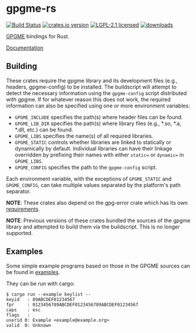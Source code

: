 # gpgme-rs

[![Build Status][build]][ci]
[![crates.io version][version]][crate]
[![LGPL-2.1 licensed][license]](./COPYING)
[![downloads][downloads]][crate]

[GPGME][upstream] bindings for Rust.

[Documentation][docs]

## Building
These crates require the gpgme library and its development files (e.g.,
headers, gpgme-config) to be installed. The buildscript will attempt to detect
the necessary information using the `gpgme-config` script distributed with
gpgme. If for whatever reason this does not work, the required information can
also be specified using one or more environment variables:
- `GPGME_INCLUDE` specifies the path(s) where header files can be found.
- `GPGME_LIB_DIR` specifies the path(s) where library files (e.g., *.so, *.a,
  *.dll, etc.) can be found.
- `GPGME_LIBS` specifies the name(s) of all required libraries.
- `GPGME_STATIC` controls whether libraries are linked to statically or
  dynamically by default. Individual libraries can have their linkage
  overridden by prefixing their names with either `static=` or `dynamic=` in
  `GPGME_LIBS`.
- `GPGME_CONFIG` specifies the path to the `gpgme-config` script.

Each environment variable, with the exceptions of `GPGME_STATIC` and
`GPGME_CONFIG`, can take multiple values separated by the platform's path
separator.

**NOTE**: These crates also depend on the gpg-error crate which has its own
[requirements](https://github.com/gpg-rs/libgpg-error).

**NOTE**: Previous versions of these crates bundled the sources of the gpgme
library and attempted to build them via the buildscript. This is no longer
supported.

## Examples
Some simple example programs based on those in the GPGME sources can be found
in [examples](./examples).

They can be run with cargo:
```shell
$ cargo run --example keylist --
keyid   : 89ABCDEF01234567
fpr     : 0123456789ABCDEF0123456789ABCDEF01234567
caps    : esc
flags   :
userid 0: Example <example@example.org>
valid  0: Unknown
```

[crate]: https://crates.io/crates/gpgme
[ci]: https://travis-ci.org/gpg-rs/gpgme
[build]: https://img.shields.io/travis/gpg-rs/gpgme/master?style=flat-square
[version]: https://img.shields.io/crates/v/gpgme?style=flat-square
[license]: https://img.shields.io/crates/l/gpgme?style=flat-square
[downloads]: https://img.shields.io/crates/d/gpgme?style=flat-square

[upstream]: https://www.gnupg.org/\(it\)/related_software/gpgme/index.html
[docs]: https://docs.rs/gpgme
